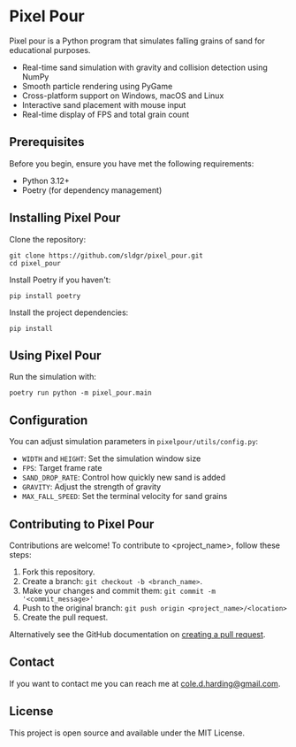 # Pixel Pour
Pixel pour is a Python program that simulates falling grains of sand for educational purposes.

* Real-time sand simulation with gravity and collision detection using NumPy
* Smooth particle rendering using PyGame
* Cross-platform support on Windows, macOS and Linux
* Interactive sand placement with mouse input
* Real-time display of FPS and total grain count

## Prerequisites
Before you begin, ensure you have met the following requirements:
* Python 3.12+
* Poetry (for dependency management)

## Installing Pixel Pour

Clone the repository:
```
git clone https://github.com/sldgr/pixel_pour.git
cd pixel_pour
```
Install Poetry if you haven't:
```
pip install poetry
```
Install the project dependencies:
```
pip install
```

## Using Pixel Pour
Run the simulation with:
```
poetry run python -m pixel_pour.main
```

## Configuration
You can adjust simulation parameters in `pixelpour/utils/config.py`:
* `WIDTH` and `HEIGHT`: Set the simulation window size
* `FPS`: Target frame rate
* `SAND_DROP_RATE`: Control how quickly new sand is added
* `GRAVITY`: Adjust the strength of gravity
* `MAX_FALL_SPEED`: Set the terminal velocity for sand grains

## Contributing to Pixel Pour
Contributions are welcome! To contribute to <project_name>, follow these steps:

1. Fork this repository.
2. Create a branch: `git checkout -b <branch_name>`.
3. Make your changes and commit them: `git commit -m '<commit_message>'`
4. Push to the original branch: `git push origin <project_name>/<location>`
5. Create the pull request.

Alternatively see the GitHub documentation on [creating a pull request](https://help.github.com/en/github/collaborating-with-issues-and-pull-requests/creating-a-pull-request).

## Contact
If you want to contact me you can reach me at <cole.d.harding@gmail.com>.

## License
This project is open source and available under the MIT License.
